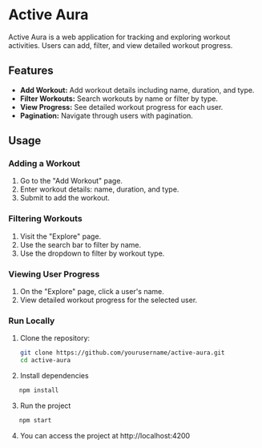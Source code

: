 # Active Aura

Active Aura is a web application for tracking and exploring workout activities. Users can add, filter, and view detailed workout progress.

## Features

- **Add Workout:** Add workout details including name, duration, and type.
- **Filter Workouts:** Search workouts by name or filter by type.
- **View Progress:** See detailed workout progress for each user.
- **Pagination:** Navigate through users with pagination.

## Usage

### Adding a Workout

1. Go to the "Add Workout" page.
2. Enter workout details: name, duration, and type.
3. Submit to add the workout.

### Filtering Workouts

1. Visit the "Explore" page.
2. Use the search bar to filter by name.
3. Use the dropdown to filter by workout type.

### Viewing User Progress

1. On the "Explore" page, click a user's name.
2. View detailed workout progress for the selected user.

### Run Locally

1. Clone the repository:

   ```bash
   git clone https://github.com/yourusername/active-aura.git
   cd active-aura
   ```

2. Install dependencies

```bash
   npm install
```

3. Run the project

```bash
   npm start
   ```

4. You can access the project at http://localhost:4200
